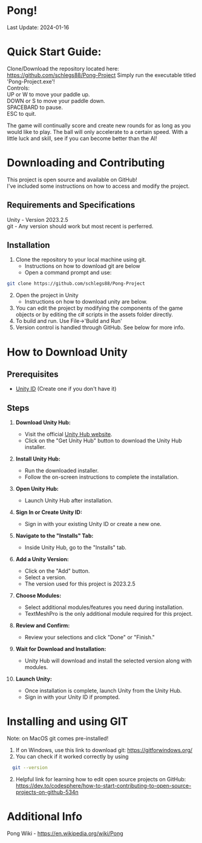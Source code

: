 # Pong!
Last Update: 2024-01-16
# Quick Start Guide:
Clone/Download the repository located here: https://github.com/schlegs88/Pong-Project
Simply run the executable titled 'Pong-Project.exe'!  
Controls:  
UP or W to move your paddle up.  
DOWN or S to move your paddle down.  
SPACEBARD to pause.  
ESC to quit.  

The game will continually score and create new rounds for as long as you would like to play. The ball will only accelerate to a certain speed. With a little luck and skill, see if you can become better than the AI!

# Downloading and Contributing
This project is open source and available on GitHub!  
I've included some instructions on how to access and modify the project.  

## Requirements and Specifications
Unity - Version 2023.2.5  
git - Any version should work but most recent is perferred.  

## Installation
1. Clone the repository to your local machine using git. 
   - Instructions on how to download git are below
   - Open a command prompt and use:
  ```bash
  git clone https://github.com/schlegs88/Pong-Project
  ```
2. Open the project in Unity
   - Instructions on how to download unity are below.
3. You can edit the project by modifying the components of the game objects or by editing the c# scripts in the assets folder directly.  
4. To build and run. Use File->'Build and Run'
5. Version control is handled through GitHub. See below for more info.

# How to Download Unity

## Prerequisites

- [Unity ID](https://unity.com/) (Create one if you don't have it)

## Steps

1. **Download Unity Hub:**
   - Visit the official [Unity Hub website](https://unity.com/unity/features/hub).
   - Click on the "Get Unity Hub" button to download the Unity Hub installer.

2. **Install Unity Hub:**
   - Run the downloaded installer.
   - Follow the on-screen instructions to complete the installation.

3. **Open Unity Hub:**
   - Launch Unity Hub after installation.

4. **Sign In or Create Unity ID:**
   - Sign in with your existing Unity ID or create a new one.

5. **Navigate to the "Installs" Tab:**
   - Inside Unity Hub, go to the "Installs" tab.

6. **Add a Unity Version:**
   - Click on the "Add" button.
   - Select a version.
   - The version used for this project is 2023.2.5

7. **Choose Modules:**
   - Select additional modules/features you need during installation.
   - TextMeshPro is the only additional module required for this project.

8. **Review and Confirm:**
   - Review your selections and click "Done" or "Finish."

9. **Wait for Download and Installation:**
   - Unity Hub will download and install the selected version along with modules.

10. **Launch Unity:**
    - Once installation is complete, launch Unity from the Unity Hub.
    - Sign in with your Unity ID if prompted.

# Installing and using GIT
Note: on MacOS git comes pre-installed!
1. If on Windows, use this link to download git: https://gitforwindows.org/
2. You can check if it worked correctly by using
  ```bash
    git --version
  ```
2. Helpful link for learning how to edit open source projects on GitHub:
   https://dev.to/codesphere/how-to-start-contributing-to-open-source-projects-on-github-534n

# Additional Info
Pong Wiki - https://en.wikipedia.org/wiki/Pong  
